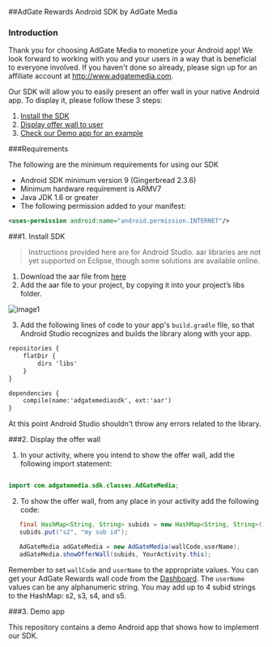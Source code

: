 ##AdGate Rewards Android SDK by AdGate Media
### Introduction
Thank you for choosing AdGate Media to monetize your Android app! We look forward to working with you and your users in a way that is beneficial to everyone involved. If you haven't done so already, please sign up for an affiliate account at http://www.adgatemedia.com.

Our SDK will allow you to easily present an offer wall in your native Android app. To display it, please follow these 3 steps:

1. [Install the SDK](#1-install-sdk)
2. [Display offer wall to user](#2-display-the-offer-wall)
3. [Check our Demo app for an example](#3-demo-app)

###Requirements

The following are the minimum requirements for using our SDK

- Android SDK minimum version 9 (Gingerbread 2.3.6)
- Minimum hardware requirement is ARMV7
- Java JDK 1.6 or greater
- The following permission added to your manifest:

``` xml
<uses-permission android:name="android.permission.INTERNET"/>

```

###1. Install SDK

> Instructions provided here are for Android Studio. aar libraries are not yet supported on
> Eclipse, though some solutions are available online.

1. Download the aar file from [here](https://70a4f2c223ea18c6955a-f91ceedaff225bee61d94aff812c7b48.ssl.cf5.rackcdn.com/adgatemediasdk.aar)
2. Add the aar file to your project, by copying it into your project’s libs folder.

 ![image1](https://cloud.githubusercontent.com/assets/12953988/11656906/54b19416-9dde-11e5-8c65-49dcd16c9fd2.png)

3. Add the following lines of code to your app's `build.gradle` file, so that Android Studio 
recognizes and builds the library along with your app.

``` xml
repositories {
    flatDir {
        dirs 'libs'
    }
}

dependencies {
    compile(name:'adgatemediasdk', ext:'aar')
}

```
At this point Android Studio shouldn't throw any errors related to the library.

###2. Display the offer wall

1. In your activity, where you intend to show the offer wall, add the following import statement:

```java

import com.adgatemedia.sdk.classes.AdGateMedia;

```

2. To show the offer wall, from any place in your activity add the following code:

```java
   final HashMap<String, String> subids = new HashMap<String, String>();
   subids.put("s2", "my sub id");

   AdGateMedia adGateMedia = new AdGateMedia(wallCode,userName);
   adGateMedia.showOfferWall(subids, YourActivity.this);

```

Remember to set `wallCode` and `userName` to the appropriate values. You can get your AdGate Rewards wall code from the [Dashboard](https://panel.adgatemedia.com/affiliate/vc-walls). The `userName` values can be any alphanumeric string. You may add up to 4 subid strings to the HashMap: s2, s3, s4, and s5.

###3. Demo app

This repository contains a demo Android app that shows how to implement our SDK.